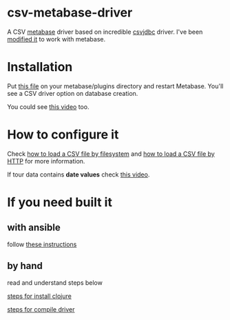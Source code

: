 # csv-metabase-driver
A CSV [metabase](https://www.metabase.com) driver based on incredible [csvjdbc](http://csvjdbc.sourceforge.net) driver. I've been [modified it](https://github.com/Markenson/csvjdbc4metabase) to work with metabase.

# Installation
Put [this file](https://github.com/Markenson/csv-metabase-driver/releases/download/v1.3.1/csv.metabase-driver.jar) on your metabase/plugins directory and restart Metabase. You'll see a CSV driver option on database creation.

You could see [this video](https://youtu.be/M4ccnTXiDtw) too.

# How to configure it
Check [how to load a CSV file by filesystem](https://github.com/Markenson/csv-metabase-driver/issues/1) and [how to load a CSV file by HTTP](https://github.com/Markenson/csv-metabase-driver/releases/tag/1.1.0) for more information.

If tour data contains **date values** check [this video](https://youtu.be/qrTux2jIwns).

# If you need built it

## with ansible

follow [these instructions](https://github.com/Markenson/dev-env/blob/main/README.md#to-build-csv-metabase-driver)

## by hand 

read and understand steps below

[steps for install clojure](https://github.com/Markenson/dev-env/blob/main/roles/clojure/tasks/main.yaml)

[steps for compile driver](https://github.com/Markenson/dev-env/blob/main/roles/csv-metabase-driver/tasks/main.yaml)
